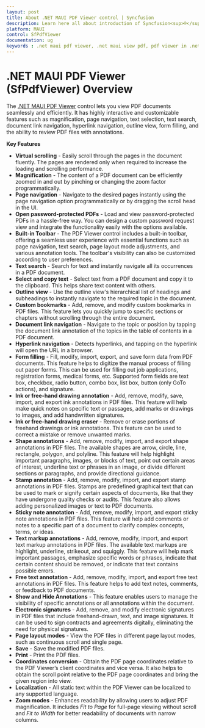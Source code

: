 ```yaml
---
layout: post
title: About .NET MAUI PDF Viewer control | Syncfusion
description: Learn here all about introduction of Syncfusion<sup>®</sup> .NET MAUI PDF Viewer (SfPdfViewer) control, its key features and more.
platform: MAUI
control: SfPdfViewer
documentation: ug
keywords : .net maui pdf viewer, .net maui view pdf, pdf viewer in .net maui, .net maui open pdf, maui pdf viewer, maui pdf view
---
```


# .NET MAUI PDF Viewer (SfPdfViewer) Overview

The [.NET MAUI PDF Viewer](https://www.syncfusion.com/maui-controls/maui-pdf-viewer) control lets you view PDF documents seamlessly and efficiently. It has highly interactive and customizable features such as magnification, page navigation, text selection, text search, document link navigation, hyperlink navigation, outline view, form filling, and the ability to review PDF files with annotations.

**Key Features**

* **Virtual scrolling** - Easily scroll through the pages in the document fluently. The pages are rendered only when required to increase the loading and scrolling performance.
* **Magnification** - The content of a PDF document can be efficiently zoomed in and out by pinching or changing the zoom factor programmatically. 
* **Page navigation** - Navigate to the desired pages instantly using the page navigation option programmatically or by dragging the scroll head in the UI.
* **Open password-protected PDFs** - Load and view password-protected PDFs in a hassle-free way. You can design a custom password request view and integrate the functionality easily with the options available.
* **Built-in Toolbar** - The PDF Viewer control includes a built-in toolbar, offering a seamless user experience with essential functions such as page navigation, text search, page layout mode adjustments, and various annotation tools. The toolbar's visibility can also be customized according to user preferences.
* **Text search** - Search for text and instantly navigate all its occurrences in a PDF document.
* **Select and copy text** - Select text from a PDF document and copy it to the clipboard. This helps share text content with others.
* **Outline view** - Use the outline view's hierarchical list of headings and subheadings to instantly navigate to the required topic in the document.
* **Custom bookmarks** - Add, remove, and modify custom bookmarks in PDF files. This feature lets you quickly jump to specific sections or chapters without scrolling through the entire document.
* **Document link navigation** - Navigate to the topic or position by tapping the document link annotation of the topics in the table of contents in a PDF document.
* **Hyperlink navigation** - Detects hyperlinks, and tapping on the hyperlink will open the URL in a browser.
* **Form filling** - Fill, modify, import, export, and save form data from PDF documents. This feature helps to digitize the manual process of filling out paper forms. This can be used for filling out job applications, registration forms, medical forms, etc. Supported form fields are text box, checkbox, radio button, combo box, list box, button (only GoTo actions), and signature. 
* **Ink or free-hand drawing annotation** - Add, remove, modify, save, import, and export ink annotations in PDF files. This feature will help make quick notes on specific text or passages, add marks or drawings to images, and add handwritten signatures.
* **Ink or free-hand drawing eraser** - Remove or erase portions of freehand drawings or ink annotations. This feature can be used to correct a mistake or remove unwanted marks.
* **Shape annotations** - Add, remove, modify, import, and export shape annotations in PDF files. The available shapes are arrow, circle, line, rectangle, polygon, and polyline. This feature will help highlight important paragraphs, images, or blocks of text, point out certain areas of interest, underline text or phrases in an image, or divide different sections or paragraphs, and provide directional guidance.
* **Stamp annotation** - Add, remove, modify, import, and export stamp annotations in PDF files. Stamps are predefined graphical text that can be used to mark or signify certain aspects of documents, like that they have undergone quality checks or audits. This feature also allows adding personalized images or text to PDF documents.
* **Sticky note annotation** - Add, remove, modify, import, and export sticky note annotations in PDF files. This feature will help add comments or notes to a specific part of a document to clarify complex concepts, terms, or ideas.
* **Text markup annotations** - Add, remove, modify, import, and export text markup annotations in PDF files. The available text markups are highlight, underline, strikeout, and squiggly. This feature will help mark important passages, emphasize specific words or phrases, indicate that certain content should be removed, or indicate that text contains possible errors.
* **Free text annotation** - Add, remove, modify, import, and export free text annotations in PDF files. This feature helps to add text notes, comments, or feedback to PDF documents.
* **Show and Hide Annotations** - This feature enables users to manage the visibility of specific annotations or all annotations within the document.
* **Electronic signatures** - Add, remove, and modify electronic signatures in PDF files that include freehand-drawn, text, and image signatures. It can be used to sign contracts and agreements digitally, eliminating the need for physical signatures.
* **Page layout modes** - View the PDF files in different page layout modes, such as continuous scroll and single page.
* **Save** - Save the modified PDF files. 
* **Print** - Print the PDF files.
* **Coordinates conversion** - Obtain the PDF page coordinates relative to the PDF Viewer’s client coordinates and vice versa. It also helps to obtain the scroll point relative to the PDF page coordinates and bring the given region into view.
* **Localization** - All static text within the PDF Viewer can be localized to any supported language.
* **Zoom modes** - Enhances readability by allowing users to adjust PDF magnification. It includes *Fit to Page* for full-page viewing without scroll and *Fit to Width* for better readability of documents with narrow columns.
